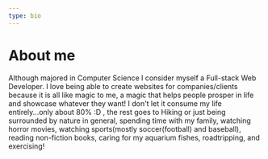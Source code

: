 ```yaml
---
type: bio
---
```

<!-- YAML Frontmatter -->
<!-- best used for long-form-articles -->
# About me
Although majored in Computer Science I consider myself a Full-stack Web Developer. 
I love being able to create websites for companies/clients because it is all like magic to me, a magic that helps people prosper in life and showcase whatever they want!
I don't let it consume my life entirely...only about 80% :D , the rest goes to Hiking or just being surrounded by nature in general, spending time with my family, watching horror movies, watching sports(mostly soccer(football) and baseball), reading non-fiction books, caring for my aquarium fishes, roadtripping, and exercising!
 